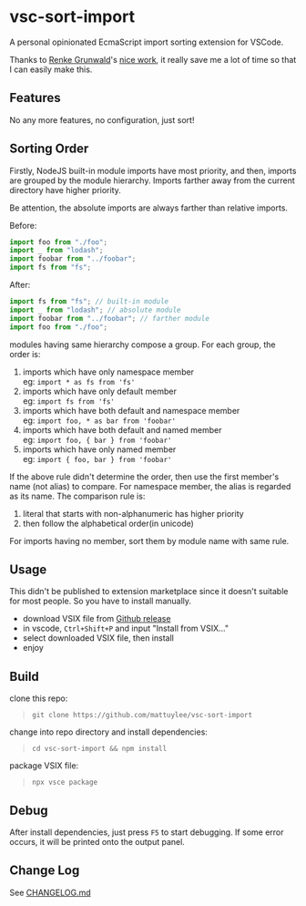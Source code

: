 # vsc-sort-import
A personal opinionated EcmaScript import sorting extension for VSCode.

Thanks to [Renke Grunwald](https://github.com/renke)'s [nice work](https://github.com/renke/import-sort), it really save me a lot of time so that I can easily make this.

## Features

No any more features, no configuration, just sort!

## Sorting Order

Firstly, NodeJS built-in module imports have most priority, and then, imports are grouped by the module hierarchy. Imports farther away from the current directory have higher priority.

Be attention, the absolute imports are always farther than relative imports.

Before:

```javascript
import foo from "./foo";
import _ from "lodash";
import foobar from "../foobar";
import fs from "fs";
```

After:

```javascript
import fs from "fs"; // built-in module
import _ from "lodash"; // absolute module
import foobar from "../foobar"; // farther module
import foo from "./foo";
```

modules having same hierarchy compose a group. For each group, the order is:

1.  imports which have only namespace member  
    eg: `import * as fs from 'fs'`
2.  imports which have only default member  
    eg: `import fs from 'fs'`
3.  imports which have both default and namespace member  
    eg: `import foo, * as bar from 'foobar'`
4.  imports which have both default and named member  
    eg: `import foo, { bar } from 'foobar'`
5.  imports which have only named member  
    eg: `import { foo, bar } from 'foobar'`

If the above rule didn't determine the order, then use the first member's name (not alias) to compare. For namespace member, the alias is regarded as its name. The comparison rule is:

1. literal that starts with non-alphanumeric has higher priority
2. then follow the alphabetical order(in unicode)

For imports having no member, sort them by module name with same rule.

## Usage

This didn't be published to extension marketplace since it doesn't suitable for most people. So you have to install manually.

- download VSIX file from [Github release](https://github.com/mattuylee/vsc-sort-import/releases)
- in vscode, `Ctrl+Shift+P` and input "Install from VSIX..."
- select downloaded VSIX file, then install
- enjoy

## Build

clone this repo:

> `git clone https://github.com/mattuylee/vsc-sort-import`

change into repo directory and install dependencies:

> `cd vsc-sort-import && npm install`

package VSIX file:

> `npx vsce package`

## Debug

After install dependencies, just press `F5` to start debugging. If some error occurs, it will be printed onto the output panel.

## Change Log
See [CHANGELOG.md](./CHANGELOG.md)
